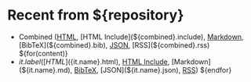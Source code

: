 
# Recent from ${repository}

- Combined ([HTML](${combined}.html), [HTML Include](${combined}.include), [Markdown](${combined}.md), [BibTeX](${combined}.bib), [JSON](${combined}.json), [RSS](${combined}.rss)
${for(content)}
- ${it.label}  ([HTML](${it.name}.html), [HTML Include](${it.name}.include), [Markdown](${it.name}.md), [BibTeX](${it.name}.bib), [JSON](${it.name}.json), [RSS](${it.name}.rss)) 
${endfor}


